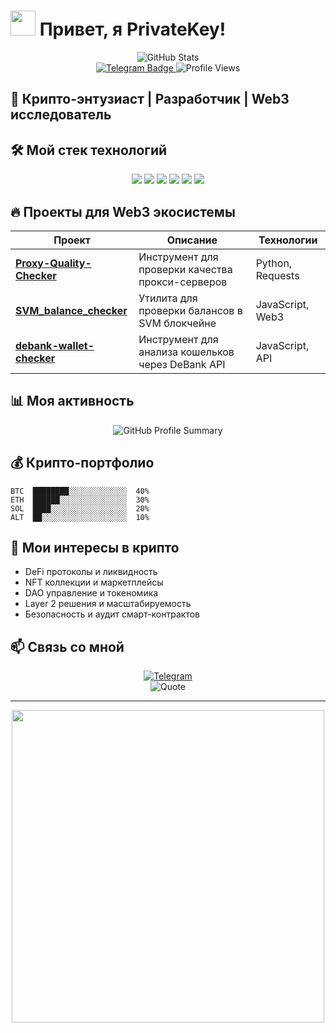 # <img src="https://media.giphy.com/media/v1.Y2lkPTc5MGI3NjExM2ZhYTRlMTUyZjVjYzJiYjQ1YWRjMjYyZDZmNjFiMmUyYzBmZDZkZCZlcD12MV9pbnRlcm5hbF9naWZzX2dpZklkJmN0PWc/LnQjpWaOBJxHB0fiyt/giphy.gif" width="40"> Привет, я PrivateKey!

<div align="center">
  <img src="https://github-readme-stats.vercel.app/api?username=privatekey7&show_icons=true&theme=radical" alt="GitHub Stats" />
</div>

<div align="center">
  <a href="https://t.me/privatekey7">
    <img src="https://img.shields.io/badge/Telegram-2CA5E0?style=for-the-badge&logo=telegram&logoColor=white" alt="Telegram Badge"/>
  </a>
  <img src="https://komarev.com/ghpvc/?username=privatekey7&style=for-the-badge&color=blueviolet" alt="Profile Views"/>
</div>

## 🔐 Крипто-энтузиаст | Разработчик | Web3 исследователь

## 🛠️ Мой стек технологий

<div align="center">
  <img src="https://img.shields.io/badge/JavaScript-F7DF1E?style=for-the-badge&logo=javascript&logoColor=black" />
  <img src="https://img.shields.io/badge/Python-3776AB?style=for-the-badge&logo=python&logoColor=white" />
  <img src="https://img.shields.io/badge/Solidity-363636?style=for-the-badge&logo=solidity&logoColor=white" />
  <img src="https://img.shields.io/badge/Node.js-339933?style=for-the-badge&logo=nodedotjs&logoColor=white" />
  <img src="https://img.shields.io/badge/Web3.js-F16822?style=for-the-badge&logo=web3.js&logoColor=white" />
  <img src="https://img.shields.io/badge/Ethereum-3C3C3D?style=for-the-badge&logo=Ethereum&logoColor=white" />
</div>

## 🔥 Проекты для Web3 экосистемы

| Проект | Описание | Технологии |
| ------ | -------- | ---------- |
| [**Proxy-Quality-Checker**](https://github.com/privatekey7/Proxy-Quality-Checker) | Инструмент для проверки качества прокси-серверов | Python, Requests |
| [**SVM_balance_checker**](https://github.com/privatekey7/SVM_balance_checker) | Утилита для проверки балансов в SVM блокчейне | JavaScript, Web3 |
| [**debank-wallet-checker**](https://github.com/privatekey7/debank-wallet-checker) | Инструмент для анализа кошельков через DeBank API | JavaScript, API |

## 📊 Моя активность

<div align="center">
  <img src="https://github-profile-summary-cards.vercel.app/api/cards/profile-details?username=privatekey7&theme=radical" alt="GitHub Profile Summary" />
</div>

## 💰 Крипто-портфолио

```
BTC  ████████░░░░░░░░░░░░░  40%
ETH  ██████░░░░░░░░░░░░░░░  30%
SOL  ████░░░░░░░░░░░░░░░░░  20%
ALT  ██░░░░░░░░░░░░░░░░░░░  10%
```

## 🧠 Мои интересы в крипто

- DeFi протоколы и ликвидность
- NFT коллекции и маркетплейсы
- DAO управление и токеномика
- Layer 2 решения и масштабируемость
- Безопасность и аудит смарт-контрактов

## 📫 Связь со мной

<div align="center">
  <a href="https://t.me/privatekey7">
    <img src="https://img.shields.io/badge/Telegram-2CA5E0?style=for-the-badge&logo=telegram&logoColor=white" alt="Telegram"/>
  </a>
</div>

<div align="center">
  <img src="https://quotes-github-readme.vercel.app/api?type=horizontal&theme=radical&quote=Не%20доверяй%20—%20проверяй.%20Блокчейн%20меняет%20мир%20к%20лучшему!" alt="Quote" />
</div>

---

<div align="center">
  <img src="https://media.giphy.com/media/v1.Y2lkPTc5MGI3NjExODkzYzFjMTJiZjhjMDFiMTI1NmU2OWQ2NTU3MzRiOTEzNTFjNjU2ZiZlcD12MV9pbnRlcm5hbF9naWZzX2dpZklkJmN0PWc/dWesBcTLavkZuG35MI/giphy.gif" width="500" />
</div>